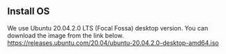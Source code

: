## Install OS

We use Ubuntu 20.04.2.0 LTS (Focal Fossa) desktop version. You can download the image from the link below. 
https://releases.ubuntu.com/20.04/ubuntu-20.04.2.0-desktop-amd64.iso
